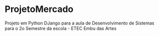 # ProjetoMercado
Projeto em Python DJango para a aula de Desenvolvimento de Sistemas para o 2o Semestre da escola - ETEC Embu das Artes

